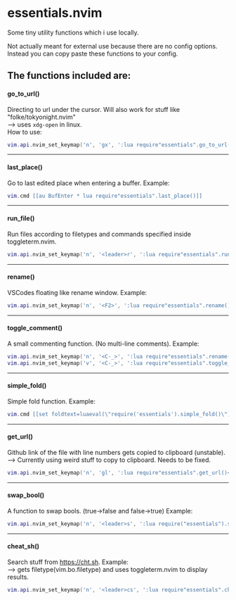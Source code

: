 
# essentials.nvim

Some tiny utility functions which i use locally.<br />

Not actually meant for external use because there are no config options. <br />
Instead you can copy paste these functions to your config.

The functions included are:
---

#### go_to_url()
Directing to url under the cursor. Will also work for stuff like "folke/tokyonight.nvim" <br/>
--> uses `xdg-open` in linux. <br />
How to use:

```lua
vim.api.nvim_set_keymap('n', 'gx', ':lua require"essentials".go_to_url()<CR>', {noremap=true, silent=true})
```
---

#### last_place()
Go to last edited place when entering a buffer. Example:
```lua
vim.cmd [[au BufEnter * lua require"essentials".last_place()]]
```
---
#### run_file()
Run files according to filetypes and commands specified inside toggleterm.nvim.
```lua
vim.api.nvim_set_keymap('n', '<leader>r', ':lua require"essentials".run_file()<CR>', {noremap=true, silent=true})
```
---

#### rename()
VSCodes floating like rename window. Example:
```lua
vim.api.nvim_set_keymap('n', '<F2>', ':lua require"essentials".rename()<CR>', {noremap=true, silent=true})
```
---

#### toggle_comment()
A small commenting function. (No multi-line comments). Example:
```lua
vim.api.nvim_set_keymap('n', '<C-_>', ':lua require"essentials".rename()<CR>', {noremap=true, silent=true})
vim.api.nvim_set_keymap('v', '<C-_>', ':lua require"essentials".toggle_comment(true)<CR>', {noremap=true, silent=true})
```
---

#### simple_fold()
Simple fold function. Example:
```lua
vim.cmd [[set foldtext=luaeval(\"require('essentials').simple_fold()\")]]
```
---

#### get_url()
Github link of the file with line numbers gets copied to clipboard (unstable).
--> Currently using weird stuff to copy to clipboard. Needs to be fixed.
```lua
vim.api.nvim_set_keymap('n', 'gl', ':lua require"essentials".get_url()<CR>', {noremap=true, silent=true})
```
---

#### swap_bool()
A function to swap bools. (true->false and false->true) Example:
```lua
vim.api.nvim_set_keymap('n', '<leader>s', ':lua require("essentials").swap_bool()<CR>', {noremap=true, silent=true})
```
---

#### cheat_sh()
Search stuff from https://cht.sh. Example: <br />
--> gets filetype(vim.bo.filetype) and uses toggleterm.nvim to display results.

```lua
vim.api.nvim_set_keymap('n', '<leader>cs', ':lua require"essentials".cheat_sh()<CR>', {noremap=true, silent=true})
```
